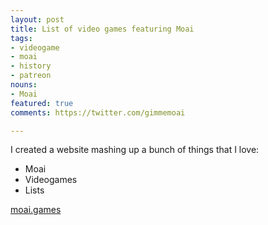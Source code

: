 ```yaml
---
layout: post
title: List of video games featuring Moai
tags:
- videogame
- moai
- history
- patreon
nouns:
- Moai
featured: true
comments: https://twitter.com/gimmemoai

---
```

I created a website mashing up a bunch of things that I love:

* Moai
* Videogames
* Lists

[moai.games](https://moai.games "https://moai.games")
